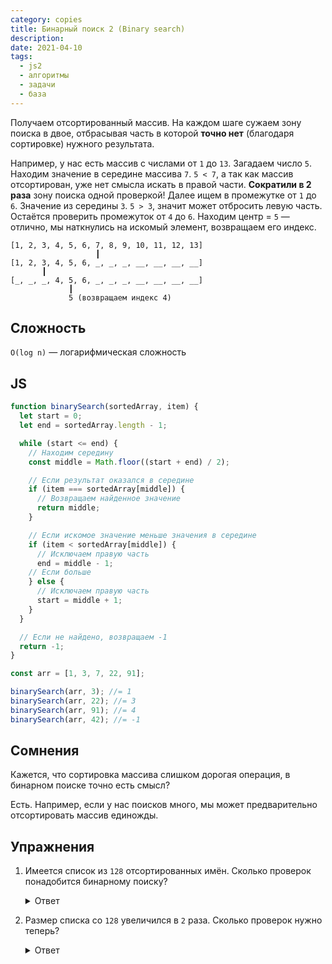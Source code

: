 ```yaml
---
category: copies
title: Бинарный поиск 2 (Binary search)
description: 
date: 2021-04-10
tags:
  - js2
  - алгоритмы
  - задачи
  - база
---
```

Получаем отсортированный массив. На каждом шаге сужаем зону поиска в двое, отбрасывая часть в которой **точно нет** (благодаря сортировке) нужного результата.

Например, у нас есть массив с числами от `1` до `13`. Загадаем число `5`. Находим значение в середине массива `7`. `5 < 7`, а так как массив отсортирован, уже нет смысла искать в правой части. **Сократили в 2 раза** зону поиска одной проверкой! Далее ищем в промежутке от `1` до `6`. Значение из середины `3`. `5 > 3`, значит может отбросить левую часть. Остаётся проверить промежуток от `4` до `6`. Находим центр = `5` — отлично, мы наткнулись на искомый элемент, возвращаем его индекс.

```text
[1, 2, 3, 4, 5, 6, 7, 8, 9, 10, 11, 12, 13]
                   ┃
[1, 2, 3, 4, 5, 6, _, _, _, __, __, __, __]
       ┃              
[_, _, _, 4, 5, 6, _, _, _, __, __, __, __]
             ┃
             5 (возвращаем индекс 4)
```

## Сложность

`O(log n)` — логарифмическая сложность

## JS

```js
function binarySearch(sortedArray, item) {
  let start = 0;
  let end = sortedArray.length - 1;

  while (start <= end) {
    // Находим середину
    const middle = Math.floor((start + end) / 2);

    // Если результат оказался в середине
    if (item === sortedArray[middle]) {
      // Возвращаем найденное значение
      return middle;
    }

    // Если искомое значение меньше значения в середине
    if (item < sortedArray[middle]) {
      // Исключаем правую часть
      end = middle - 1;
    // Если больше
    } else {
      // Исключаем правую часть
      start = middle + 1;
    }
  }

  // Если не найдено, возвращаем -1
  return -1;
}

const arr = [1, 3, 7, 22, 91];

binarySearch(arr, 3); //= 1
binarySearch(arr, 22); //= 3
binarySearch(arr, 91); //= 4
binarySearch(arr, 42); //= -1
```

## Сомнения

Кажется, что сортировка массива слишком дорогая операция, в бинарном поиске точно есть смысл?

Есть. Например, если у нас поисков много, мы может предварительно отсортировать массив единожды.

## Упражнения

1. Имеется список из `128` отсортированных имён. Сколько проверок понадобится бинарному поиску?

    <details>
      <summary>Ответ</summary>

      `log₂128 = 7`
    </details>

2. Размер списка со `128` увеличился в `2` раза. Сколько проверок нужно теперь?

    <details>
      <summary>Ответ</summary>

      Так как на каждой проверке мы уменьшаем зону поиска в 2 раза, очевидно предположить, что при увеличении списка в 2 раза понадобится `+1` проверка. `log₂256 = 8`
    </details>
